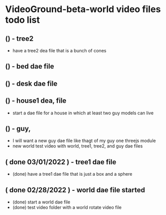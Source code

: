# VideoGround-beta-world video files todo list

## () - tree2
* have a tree2 dea file that is a bunch of cones

## () - bed dae file

## () - desk dae file

## () - house1 dea, file
* start a dae file for a house in which at least two guy models can live

## () - guy, 
* I will want a new guy dae file like thagt of my guy one threejs module
* new world test video with world, tree1, tree2, and guy dae files

## ( done 03/01/2022 ) - tree1 dae file
* (done) have a tree1 dae file that is just a box and a sphere

## ( done 02/28/2022 ) - world dae file started
* (done) start a world dae file
* (done) test video folder with a world rotate video file

